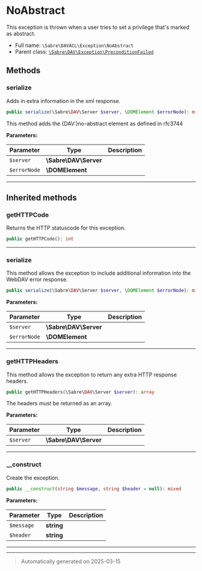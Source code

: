
# NoAbstract

This exception is thrown when a user tries to set a privilege that's marked
as abstract.



* Full name: `\Sabre\DAVACL\Exception\NoAbstract`
* Parent class: [`\Sabre\DAV\Exception\PreconditionFailed`](../../DAV/Exception/PreconditionFailed.md)




## Methods


### serialize

Adds in extra information in the xml response.

```php
public serialize(\Sabre\DAV\Server $server, \DOMElement $errorNode): mixed
```

This method adds the {DAV:}no-abstract element as defined in rfc3744






**Parameters:**

| Parameter | Type | Description |
|-----------|------|-------------|
| `$server` | **\Sabre\DAV\Server** |  |
| `$errorNode` | **\DOMElement** |  |





***


## Inherited methods


### getHTTPCode

Returns the HTTP statuscode for this exception.

```php
public getHTTPCode(): int
```












***

### serialize

This method allows the exception to include additional information into the WebDAV error response.

```php
public serialize(\Sabre\DAV\Server $server, \DOMElement $errorNode): mixed
```








**Parameters:**

| Parameter | Type | Description |
|-----------|------|-------------|
| `$server` | **\Sabre\DAV\Server** |  |
| `$errorNode` | **\DOMElement** |  |





***

### getHTTPHeaders

This method allows the exception to return any extra HTTP response headers.

```php
public getHTTPHeaders(\Sabre\DAV\Server $server): array
```

The headers must be returned as an array.






**Parameters:**

| Parameter | Type | Description |
|-----------|------|-------------|
| `$server` | **\Sabre\DAV\Server** |  |





***

### __construct

Create the exception.

```php
public __construct(string $message, string $header = null): mixed
```








**Parameters:**

| Parameter | Type | Description |
|-----------|------|-------------|
| `$message` | **string** |  |
| `$header` | **string** |  |





***


***
> Automatically generated on 2025-03-15
